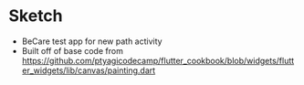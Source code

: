 # Sketch
- BeCare test app for new path activity 
- Built off of base code from https://github.com/ptyagicodecamp/flutter_cookbook/blob/widgets/flutter_widgets/lib/canvas/painting.dart 
